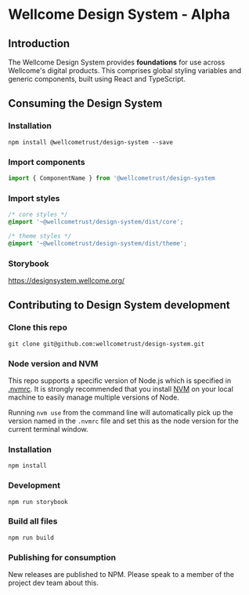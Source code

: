 # Wellcome Design System - Alpha

## Introduction

The Wellcome Design System provides **foundations** for use across Wellcome's digital products. This comprises global styling variables and generic components, built using React and TypeScript.


## Consuming the Design System

### Installation

```npm install @wellcometrust/design-system --save```


### Import components

```js
import { ComponentName } from '@wellcometrust/design-system
```

### Import styles

```css
/* core styles */
@import '~@wellcometrust/design-system/dist/core';

/* theme styles */
@import '~@wellcometrust/design-system/dist/theme';
```

### Storybook

https://designsystem.wellcome.org/


## Contributing to Design System development

### Clone this repo

```git clone git@github.com:wellcometrust/design-system.git```


### Node version and NVM

This repo supports a specific version of Node.js which is specified in [.nvmrc](.nvmrc). It is strongly recommended that you install [NVM](http://nvm.sh/) on your local machine to easily manage multiple versions of Node.

Running `nvm use` from the command line will automatically pick up the version named in the `.nvmrc` file and set this as the node version for the current terminal window.


### Installation

```npm install```

### Development

```npm run storybook```

### Build all files

```npm run build```

### Publishing for consumption

New releases are published to NPM. Please speak to a member of the project dev team about this.
